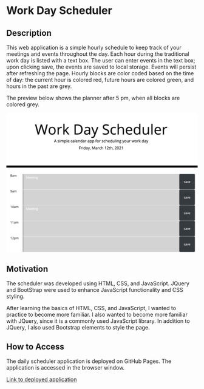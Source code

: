 # Work Day Scheduler

## Description
This web application is a simple hourly schedule to keep track of your meetings and events throughout the day. Each hour during the traditional work day is listed with a text box. The user can enter events in the text box; upon clicking save, the events are saved to local storage. Events will persist after refreshing the page. Hourly blocks are color coded based on the time of day: the current hour is colored red, future hours are colored green, and hours in the past are grey.

The preview below shows the planner after 5 pm, when all blocks are colored grey.

![daily planner preview](/assets/images/planner-preview.png)

## Motivation
The scheduler was developed using HTML, CSS, and JavaScript. JQuery and BootStrap were used to enhance JavaScript functionality and CSS styling.

After learning the basics of HTML, CSS, and JavaScript, I wanted to practice to become more familiar. I also wanted to become more familiar with JQuery, since it is a commonly used JavaScript library. In addition to JQuery, I also used Bootstrap elements to style the page. 

## How to Access

The daily scheduler application is deployed on GitHub Pages. The application is accessed in the browser window.

[Link to deployed application](https://ksdevinney.github.io/daily-planner/)
